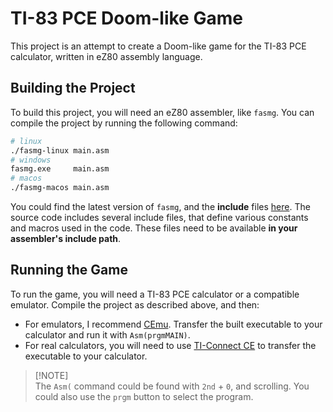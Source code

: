 # TI-83 PCE Doom-like Game

This project is an attempt to create a Doom-like game for the TI-83 PCE calculator, written in eZ80 assembly language.

<!-- The game aims to bring the classic first-person shooter experience to the calculator platform. -->

<!-- ## Project Structure

The main source code for the game is located in the `main.asm` file. This file contains the assembly instructions that control the game's logic and rendering. -->

<!-- ## Features

-   Custom palette creation: The game starts by creating a 1555 color palette for the LCD display.
-   Screen mode control: The game controls the LCD display mode, switching between 8bpp and 16bpp modes as needed.
-   Memory management: The game uses the TI-83's VRAM for storing game data, and includes routines for clearing VRAM and setting memory values.
-   Key input handling: The game includes a simple input handling loop that waits for the user to press the Enter key. -->

## Building the Project

To build this project, you will need an eZ80 assembler, like `fasmg`.
You can compile the project by running the following command:

```bash
# linux
./fasmg-linux main.asm
# windows
fasmg.exe     main.asm
# macos
./fasmg-macos main.asm
```

You could find the latest version of `fasmg`, and the **include** files [here](https://github.com/CE-Programming/asm-docs).
The source code includes several include files, that define various constants and macros used in the code. These files need to be available **in your assembler's include path**.

## Running the Game

To run the game, you will need a TI-83 PCE calculator or a compatible emulator.
Compile the project as described above, and then:

-   For emulators, I recommend [CEmu](https://github.com/CE-Programming/CEmu). Transfer the built executable to your calculator and run it with `Asm(prgmMAIN)`.
-   For real calculators, you will need to use [TI-Connect CE](https://education.ti.com/en/products/computer-software/ti-connect-ce-sw) to transfer the executable to your calculator.

> [!NOTE]\
> The `Asm(` command could be found with `2nd` + `0`, and scrolling.
> You could also use the `prgm` button to select the program.

<!-- ## Future Work

The current version of the game is very basic and there are many features still to be implemented, including:

-   Game logic: The game currently does not have any gameplay logic. This will be added in future versions.
-   Rendering: The game needs a rendering engine to display the game world on the calculator's LCD display.
-   Input handling: The current input handling is very basic and needs to be expanded to handle game controls. -->
